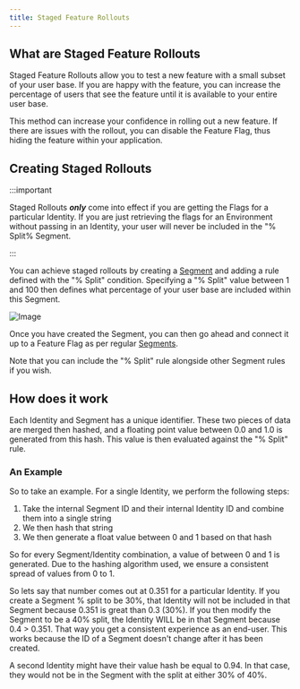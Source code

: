 ```yaml
---
title: Staged Feature Rollouts
---
```


## What are Staged Feature Rollouts

Staged Feature Rollouts allow you to test a new feature with a small subset of your user base. If you are happy with the
feature, you can increase the percentage of users that see the feature until it is available to your entire user base.

This method can increase your confidence in rolling out a new feature. If there are issues with the rollout, you can
disable the Feature Flag, thus hiding the feature within your application.

## Creating Staged Rollouts

:::important

Staged Rollouts **_only_** come into effect if you are getting the Flags for a particular Identity. If you are just
retrieving the flags for an Environment without passing in an Identity, your user will never be included in the "%
Split% Segment.

:::

You can achieve staged rollouts by creating a [Segment](/basic-features/managing-segments.md) and adding a rule defined
with the "% Split" condition. Specifying a "% Split" value between 1 and 100 then defines what percentage of your user
base are included within this Segment.

![Image](/img/percent-rollout.png)

Once you have created the Segment, you can then go ahead and connect it up to a Feature Flag as per regular
[Segments](/basic-features/managing-segments.md).

Note that you can include the "% Split" rule alongside other Segment rules if you wish.

## How does it work

Each Identity and Segment has a unique identifier. These two pieces of data are merged then hashed, and a floating point
value between 0.0 and 1.0 is generated from this hash. This value is then evaluated against the "% Split" rule.

### An Example

So to take an example. For a single Identity, we perform the following steps:

1. Take the internal Segment ID and their internal Identity ID and combine them into a single string
2. We then hash that string
3. We then generate a float value between 0 and 1 based on that hash

So for every Segment/Identity combination, a value of between 0 and 1 is generated. Due to the hashing algorithm used,
we ensure a consistent spread of values from 0 to 1.

So lets say that number comes out at 0.351 for a particular Identity. If you create a Segment % split to be 30%, that
Identity will not be included in that Segment because 0.351 is great than 0.3 (30%). If you then modify the Segment to
be a 40% split, the Identity WILL be in that Segment because 0.4 > 0.351. That way you get a consistent experience as an
end-user. This works because the ID of a Segment doesn't change after it has been created.

A second Identity might have their value hash be equal to 0.94. In that case, they would not be in the Segment with the
split at either 30% of 40%.
